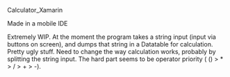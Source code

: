 Calculator_Xamarin

Made in a mobile IDE

Extremely WIP. At the moment the program takes a string input (input via buttons on screen), and dumps that string in a Datatable for calculation. Pretty ugly stuff.
Need to change the way calculation works, probably by splitting the string input. The hard part seems to be operator priority ( () > * > / > + > -).
